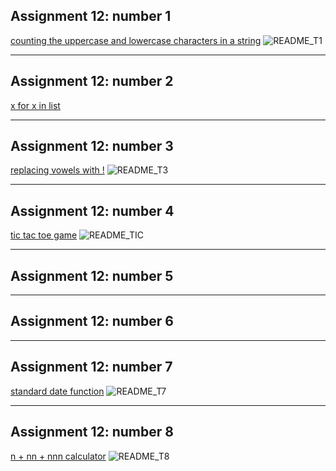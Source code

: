 ## Assignment 12: number 1
[counting the uppercase and lowercase characters in a string](https://github.com/Tahahokmabadi/python_assignments/blob/main/Assignment_12/t1-upper_and_lower_counter.py)
![README_T1](https://github.com/Tahahokmabadi/python_assignments/assets/137491279/6d98c259-7fd0-4200-a74a-e4f071e1c4ba)
__________
## Assignment 12: number 2
[x for x in list](https://github.com/Tahahokmabadi/python_assignments/blob/main/Assignment_12/t2_x_for_x_in_list.txt)
__________
## Assignment 12: number 3
[replacing vowels with !](https://github.com/Tahahokmabadi/python_assignments/blob/main/Assignment_12/t3_vowels.py)
![README_T3](https://github.com/Tahahokmabadi/python_assignments/assets/137491279/95a8477b-8beb-45ba-ba08-119d3f5d7f88)
__________
## Assignment 12: number 4
[tic tac toe game](https://github.com/Tahahokmabadi/python_assignments/blob/main/Assignment_12/t4_tic_tac_toe.py)
![README_TIC](https://github.com/Tahahokmabadi/python_assignments/assets/137491279/d6e81caf-1690-4ab0-8e47-a0bf9c608c3c)
__________
## Assignment 12: number 5
[]()

__________
## Assignment 12: number 6
[]()

__________
## Assignment 12: number 7
[standard date function](https://github.com/Tahahokmabadi/python_assignments/blob/main/Assignment_12/t7_standard_date.py)
![README_T7](https://github.com/Tahahokmabadi/python_assignments/assets/137491279/ebb7d5b3-1990-4154-b0ef-1f9995a19c8c)
__________
## Assignment 12: number 8
[n + nn + nnn calculator](https://github.com/Tahahokmabadi/python_assignments/blob/main/Assignment_12/t8_n.py)
![README_T8](https://github.com/Tahahokmabadi/python_assignments/assets/137491279/d35504c4-721e-4bc8-bd2f-0c906eefa65d)

